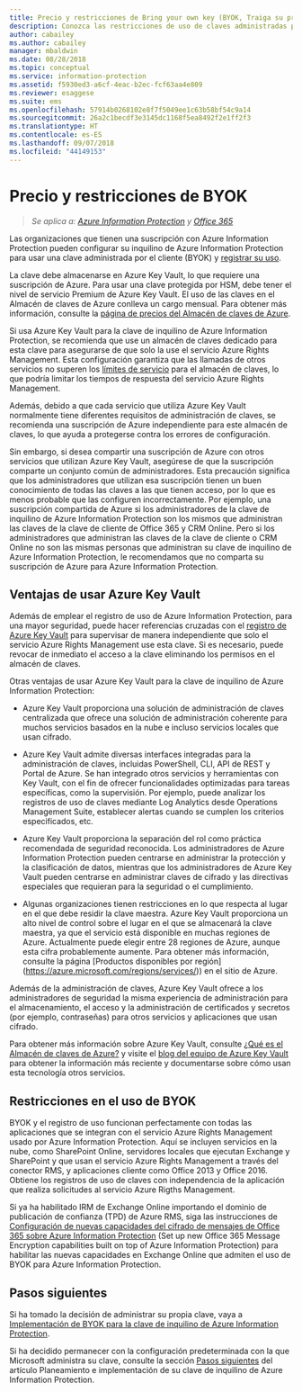 ```yaml
---
title: Precio y restricciones de Bring your own key (BYOK, Traiga su propia clave) - Azure Information Protection
description: Conozca las restricciones de uso de claves administradas por el cliente, conocidas como "Bring Your Own Key" (BYOK) con Azure Information Protection.
author: cabailey
ms.author: cabailey
manager: mbaldwin
ms.date: 08/28/2018
ms.topic: conceptual
ms.service: information-protection
ms.assetid: f5930ed3-a6cf-4eac-b2ec-fcf63aa4e809
ms.reviewer: esaggese
ms.suite: ems
ms.openlocfilehash: 57914b0268102e8f7f5049ee1c63b58bf54c9a14
ms.sourcegitcommit: 26a2c1becdf3e3145dc1168f5ea8492f2e1ff2f3
ms.translationtype: HT
ms.contentlocale: es-ES
ms.lasthandoff: 09/07/2018
ms.locfileid: "44149153"
---
```

# <a name="byok-pricing-and-restrictions"></a>Precio y restricciones de BYOK

>*Se aplica a: [Azure Information Protection](https://azure.microsoft.com/pricing/details/information-protection) y [Office 365](http://download.microsoft.com/download/E/C/F/ECF42E71-4EC0-48FF-AA00-577AC14D5B5C/Azure_Information_Protection_licensing_datasheet_EN-US.pdf)*


Las organizaciones que tienen una suscripción con Azure Information Protection pueden configurar su inquilino de Azure Information Protection para usar una clave administrada por el cliente (BYOK) y [registrar su uso](./log-analyze-usage.md). 

La clave debe almacenarse en Azure Key Vault, lo que requiere una suscripción de Azure. Para usar una clave protegida por HSM, debe tener el nivel de servicio Premium de Azure Key Vault. El uso de las claves en el Almacén de claves de Azure conlleva un cargo mensual. Para obtener más información, consulte la [página de precios del Almacén de claves de Azure](https://azure.microsoft.com/pricing/details/key-vault/).

Si usa Azure Key Vault para la clave de inquilino de Azure Information Protection, se recomienda que use un almacén de claves dedicado para esta clave para asegurarse de que solo la use el servicio Azure Rights Management. Esta configuración garantiza que las llamadas de otros servicios no superen los [límites de servicio](/azure/key-vault/key-vault-service-limits) para el almacén de claves, lo que podría limitar los tiempos de respuesta del servicio Azure Rights Management.  

Además, debido a que cada servicio que utiliza Azure Key Vault normalmente tiene diferentes requisitos de administración de claves, se recomienda una suscripción de Azure independiente para este almacén de claves, lo que ayuda a protegerse contra los errores de configuración. 

Sin embargo, si desea compartir una suscripción de Azure con otros servicios que utilizan Azure Key Vault, asegúrese de que la suscripción comparte un conjunto común de administradores. Esta precaución significa que los administradores que utilizan esa suscripción tienen un buen conocimiento de todas las claves a las que tienen acceso, por lo que es menos probable que las configuren incorrectamente. Por ejemplo, una suscripción compartida de Azure si los administradores de la clave de inquilino de Azure Information Protection son los mismos que administran las claves de la clave de cliente de Office 365 y CRM Online. Pero si los administradores que administran las claves de la clave de cliente o CRM Online no son las mismas personas que administran su clave de inquilino de Azure Information Protection, le recomendamos que no comparta su suscripción de Azure para Azure Information Protection.

## <a name="benefits-of-using-azure-key-vault"></a>Ventajas de usar Azure Key Vault

Además de emplear el registro de uso de Azure Information Protection, para una mayor seguridad, puede hacer referencias cruzadas con el [registro de Azure Key Vault](https://azure.microsoft.com/documentation/articles/key-vault-logging/) para supervisar de manera independiente que solo el servicio Azure Rights Management use esta clave. Si es necesario, puede revocar de inmediato el acceso a la clave eliminando los permisos en el almacén de claves.

Otras ventajas de usar Azure Key Vault para la clave de inquilino de Azure Information Protection:

- Azure Key Vault proporciona una solución de administración de claves centralizada que ofrece una solución de administración coherente para muchos servicios basados en la nube e incluso servicios locales que usan cifrado.

- Azure Key Vault admite diversas interfaces integradas para la administración de claves, incluidas PowerShell, CLI, API de REST y Portal de Azure. Se han integrado otros servicios y herramientas con Key Vault, con el fin de ofrecer funcionalidades optimizadas para tareas específicas, como la supervisión. Por ejemplo, puede analizar los registros de uso de claves mediante Log Analytics desde Operations Management Suite, establecer alertas cuando se cumplen los criterios especificados, etc.

- Azure Key Vault proporciona la separación del rol como práctica recomendada de seguridad reconocida. Los administradores de Azure Information Protection pueden centrarse en administrar la protección y la clasificación de datos, mientras que los administradores de Azure Key Vault pueden centrarse en administrar claves de cifrado y las directivas especiales que requieran para la seguridad o el cumplimiento.

- Algunas organizaciones tienen restricciones en lo que respecta al lugar en el que debe residir la clave maestra. Azure Key Vault proporciona un alto nivel de control sobre el lugar en el que se almacenará la clave maestra, ya que el servicio está disponible en muchas regiones de Azure. Actualmente puede elegir entre 28 regiones de Azure, aunque esta cifra probablemente aumente. Para obtener más información, consulte la página [Productos disponibles por región] (https://azure.microsoft.com/regions/services/)) en el sitio de Azure.

Además de la administración de claves, Azure Key Vault ofrece a los administradores de seguridad la misma experiencia de administración para el almacenamiento, el acceso y la administración de certificados y secretos (por ejemplo, contraseñas) para otros servicios y aplicaciones que usan cifrado. 

Para obtener más información sobre Azure Key Vault, consulte [¿Qué es el Almacén de claves de Azure?](/azure/key-vault/key-vault-whatis) y visite el [blog del equipo de Azure Key Vault](https://cloudblogs.microsoft.com/kv/) para obtener la información más reciente y documentarse sobre cómo usan esta tecnología otros servicios.

## <a name="restrictions-when-using-byok"></a>Restricciones en el uso de BYOK

BYOK y el registro de uso funcionan perfectamente con todas las aplicaciones que se integran con el servicio Azure Rights Management usado por Azure Information Protection. Aquí se incluyen servicios en la nube, como SharePoint Online, servidores locales que ejecutan Exchange y SharePoint y que usan el servicio Azure Rights Management a través del conector RMS, y aplicaciones cliente como Office 2013 y Office 2016. Obtiene los registros de uso de claves con independencia de la aplicación que realiza solicitudes al servicio Azure Rigths Management.

Si ya ha habilitado IRM de Exchange Online importando el dominio de publicación de confianza (TPD) de Azure RMS, siga las instrucciones de [Configuración de nuevas capacidades del cifrado de mensajes de Office 365 sobre Azure Information Protection](https://support.office.com/article/7ff0c040-b25c-4378-9904-b1b50210d00e) (Set up new Office 365 Message Encryption capabilities built on top of Azure Information Protection) para habilitar las nuevas capacidades en Exchange Online que admiten el uso de BYOK para Azure Information Protection.

## <a name="next-steps"></a>Pasos siguientes

Si ha tomado la decisión de administrar su propia clave, vaya a [Implementación de BYOK para la clave de inquilino de Azure Information Protection](plan-implement-tenant-key.md#implementing-byok-for-your-azure-information-protection-tenant-key).

Si ha decidido permanecer con la configuración predeterminada con la que Microsoft administra su clave, consulte la sección [Pasos siguientes](plan-implement-tenant-key.md#next-steps) del artículo Planeamiento e implementación de su clave de inquilino de Azure Information Protection.

